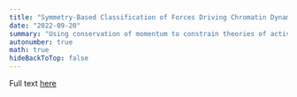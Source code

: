 ```yaml
---
title: "Symmetry-Based Classification of Forces Driving Chromatin Dynamics"
date: "2022-09-20"
summary: "Using conservation of momentum to constrain theories of active polymer dynamics"
autonumber: true
math: true
hideBackToTop: false
---
```


Full text [here](2022-symmetry.pdf)
